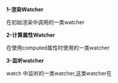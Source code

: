 **1-渲染Watcher**

在初始渲染中调用的一类watcher



**2-计算属性Watcher**

在使用computed属性时使用的一类watcher



**3-监听watcher**

watch 中监听的一类watcher,这类watcher在
